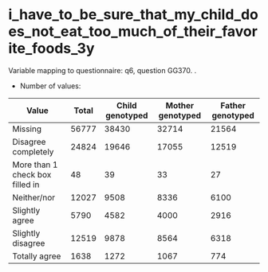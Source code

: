 # i_have_to_be_sure_that_my_child_does_not_eat_too_much_of_their_favorite_foods_3y
Variable mapping to questionnaire: q6, question GG370.
.
- Number of values:

| Value | Total | Child genotyped | Mother genotyped | Father genotyped |
| ----- | ----- | --------------- | ---------------- | ---------------- |
| Missing | 56777 | 38430 | 32714 | 21564 |
| Disagree completely | 24824 | 19646 | 17055 |12519 |
| More than 1 check box filled in | 48 | 39 | 33 |27 |
| Neither/nor | 12027 | 9508 | 8336 |6100 |
| Slightly agree | 5790 | 4582 | 4000 |2916 |
| Slightly disagree | 12519 | 9878 | 8564 |6318 |
| Totally agree | 1638 | 1272 | 1067 |774 |



